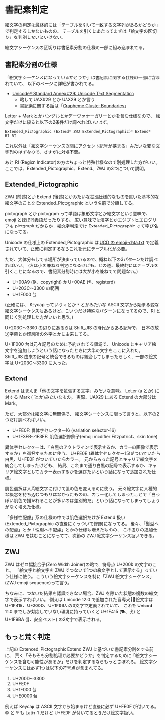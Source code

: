 # 書記素判定

絵文字の判定は最終的には「テーブルを引いて一致する文字列があるかどうか」で判定するしかないものの、
テーブルを引くにあたってまずは「絵文字の区切り」を判別しないといけない。

絵文字シーケンスの区切りは書記素分割の仕様の一部に組み込まれてる。

## 書記素分割の仕様

「絵文字シーケンスになっているかどうか」は書記素に関する仕様の一部に含まれていて、
以下のページに詳細が書かれてる。

- [Unicode® Standard Annex #29: Unicode Text Segmentation](https://unicode.org/reports/tr29/)
  - 略して UAX#29 とか UAX29 とか言う
  - 書記素に関する話は「[Grapheme Cluster Boundaries](https://unicode.org/reports/tr29/#Grapheme_Cluster_Boundaries)」

Letter + Mark とかハングルとかデーヴァナーガリーとかを含む仕様なので、
絵文字だけに絞ると以下の2条件だけ調べればいいはず。

```regex
Extended_Pictographic (Extend* ZWJ Extended_Pictographic)* Extend*
RI RI
```

これ以外は「絵文字シーケンスの間にアクセント記号が挟まる」みたいな変な文字列のはずなので、さすがに対処不要。

あと RI (Region Indicator)の方はちょっと特殊仕様なので別処理した方がいい。
ここでは、Extended_Pictographic、Extend、ZWJ の3つについて説明。

## Extended_Pictographic

ZWJ (前述)とか Extend (後述)とかみたいな拡張仕様的なものを除いた基本的な絵文字のことを Extended_Pictographic という名前で分類してる。

pictograph とか pictogram って単語は象形文字とか絵文字という意味で、
emoji とほぼ同義語だったりする。
広い意味では漢字とかエジプトヒエログリフも pictgraph だからか、絵文字判定では Extended_Pictographic って呼び名になってる。

Unicode の仕様上の Extended_Pictographic は [UCD の emoji-data.txt](https://www.unicode.org/Public/UCD/latest/ucd/emoji/emoji-data.txt) で定義されていて、正確に判定するならこれを元にテーブル化が必要。

ただ、大体分布してる場所が決まっているので、概ね以下の3パターンだけ調べればいい。
(大は小を兼ねる判定になるけども、どの道、最終的にはテーブルを引くことになるので、書記素分割時には大が小を兼ねてて問題ない。)

- U+00A9 (©、copyright) か U+00AE (®、registerd)
- U+203C～3300 の範囲
- U+1F000 台

(正確には、 Keycap っていう `a` とか `*` とかみたいな ASCII 文字から始まる変な絵文字シーケンスもあるけど、こいつだけ特殊なパターンになってるので、RI と同じく別処理した方がいいと思う。)

U+203C～3300 の辺りにあるのは Shift_JIS の時代からある記号で、
日本の放送字幕とか印刷所の外字とかに由来してる。

U+1F000 台は元々記号のために予約されてる領域で、
Unicode にキャリア絵文字を追加しようという話になったときに大半の文字をここに入れた。
Shift_JIS 由来の記号と統合できるものは統合してしまったらしく、一部の絵文字は U+203C～3300 に入った。

## Extend

Extend はまんま「他の文字を拡張する文字」みたいな意味。
Letter (a とか) に対する Mark ( ̈  とか)みたいなもの。
実際、UAX29 にある Extend の大部分は Mark。

ただ、大部分は絵文字に無関係で、
絵文字シーケンスに限って言うと、以下の2つだけ調べればいい。

- U+FE0F: 異体字セレクター16 (variation selector-16)
- U+1F3FB～1F3FF: 肌色選択修飾子(emoji modifier Fitzpatrick、skin tone)

異体字セレクターは、「白黒のアウトラインで表示するか、カラーの画像で表示するか」を選択するために使う。
U+FE0E (異体字セレクター15)がついていたら白黒、U+FE0F がついていたらカラー。
元からあった記号とキャリア絵文字を統合してしまったけども、
結局、これまで通り白黒の記号で表示するか、キャリア絵文字としてカラー表示するかを選びたいという話になって追加された仕様。

肌色選択は人系絵文字に付けて肌の色を変えるのに使う。
元々絵文字に人種的な概念を持ち込むつもりはなかったものの、カラー化してしまったことで「白っぽい肌色で描かれることが多いのは差別的だ」という話になってしまってしょうがなく増えた仕様。

「多様性配慮」系の仕様の中では肌色選択だけが Extend 扱い(Extended_Pictographic の直後にくっついて修飾)になってる。
後々、「髪型への配慮」とか「性別への配慮」とかの仕様も増えたものの、
この辺りの追加仕様は ZWJ を挟むことになってて、次節の ZWJ 絵文字シーケンス扱いできる。

## ZWJ

ZWJ はゼロ幅接合子(Zero Width Joiner)の略で、符号点 U+200D の文字のこと。
「絵文字と絵文字を ZWJ でつないで1つの絵文字として表示する」っていう仕様に使う。
こういう絵文字シーケンスを特に「ZWJ 絵文字シーケンス」(ZWJ emoji sequence)って言う。

ちなみに、つないだ結果を認識できない場合、ZWJ を除いた状態の複数の絵文字で表示すればいい。
例えば Unicode 12.0 で追加された盲導犬🐕‍🦺絵文字は U+1F415、U+200D、U+1F9BA の3文字で定義されていて、
これを Unicod 11.0 までしか対応していない環境に持っていくと U+1F415 (🐕、犬) と U+1F9BA (🦺、安全ベスト) の2文字で表示される。

## もっと荒く判定

上記の Extended_Pictographic Extend ZWJ に基づいた書記素分割をする前に、
荒く「そもそも分割処理が必要かどうか」を判定するために「絵文字シーケンスを含む可能性があるか」だけを判定するならもっとさぼれる。
絵文字シーケンスには必ず1つは以下の符号点が含まれてる。

1. U+200D～3300
2. U+FE0F
3. U+1F000 台
4. U+E0000 台

例えば Keycap は ASCII 文字から始まるけど直後に必ず U+FE0F が付いてる。
© と ® も Latin-1 だけど  U+FE0F が付いてるときだけ絵文字扱い。
